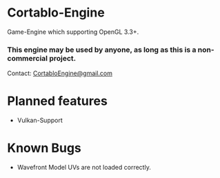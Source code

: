 # Cortablo-Engine
Game-Engine which supporting OpenGL 3.3+.

### This engine may be used by anyone, as long as this is a non-commercial project. ###
Contact: CortabloEngine@gmail.com

# Planned features
- Vulkan-Support<br>

# Known Bugs
- Wavefront Model UVs are not loaded correctly.
